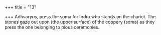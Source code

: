 +++
title = "13"

+++
Adhvaryus, press the soma for Indra who stands on the chariot.
The stones gaze out upon (the upper surface) of the coppery (soma) as  they press the one belonging to pious ceremonies.